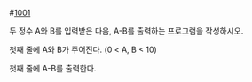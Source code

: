 #[1001](https://www.acmicpc.net/problem/1001)


두 정수 A와 B를 입력받은 다음, A-B를 출력하는 프로그램을 작성하시오.



첫째 줄에 A와 B가 주어진다. (0 < A, B < 10)



첫째 줄에 A-B를 출력한다.
